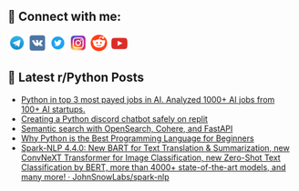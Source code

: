 ## 🔎 Connect with me:
[<img src="https://github.com/bullbesh/bullbesh/blob/main/images/Telegram.png" width="32" height="32" />](https://t.me/bullbesh)
[<img src="https://github.com/bullbesh/bullbesh/blob/main/images/VK.png" width="32" height="32" />](https://vk.com/bullbesh)
[<img src="https://github.com/bullbesh/bullbesh/blob/main/images/Twitter.png" width="32" height="32" />](https://twitter.com/bullbesh1)
[<img src="https://github.com/bullbesh/bullbesh/blob/main/images/Instagram.png" width="32" height="32" />](https://www.instagram.com/bullbesh)
[<img src="https://github.com/bullbesh/bullbesh/blob/main/images/Reddit.png" width="32" height="32" />](https://www.reddit.com/user/bullbesh)
[<img src="https://github.com/bullbesh/bullbesh/blob/main/images/YouTube.png" width="32" height="32" />](https://www.youtube.com/channel/UCtfjRs6uzgq5mfm8S06WTcg)

## 📕 Latest r/Python Posts
<!-- BLOG-POST-LIST:START -->
- [Python in top 3 most payed jobs in AI. Analyzed 1000+ AI jobs from 100+ AI startups.](https://www.reddit.com/r/Python/comments/12ieq2k/python_in_top_3_most_payed_jobs_in_ai_analyzed/)
- [Creating a Python discord chatbot safely on replit](https://www.reddit.com/r/Python/comments/12iekle/creating_a_python_discord_chatbot_safely_on_replit/)
- [Semantic search with OpenSearch, Cohere, and FastAPI](https://www.reddit.com/r/Python/comments/12iegsi/semantic_search_with_opensearch_cohere_and_fastapi/)
- [Why Python is the Best Programming Language for Beginners](https://www.reddit.com/r/Python/comments/12ie1al/why_python_is_the_best_programming_language_for/)
- [Spark-NLP 4.4.0: New BART for Text Translation &amp; Summarization, new ConvNeXT Transformer for Image Classification, new Zero-Shot Text Classification by BERT, more than 4000+ state-of-the-art models, and many more! · JohnSnowLabs/spark-nlp](https://www.reddit.com/r/Python/comments/12ic599/sparknlp_440_new_bart_for_text_translation/)
<!-- BLOG-POST-LIST:END -->
